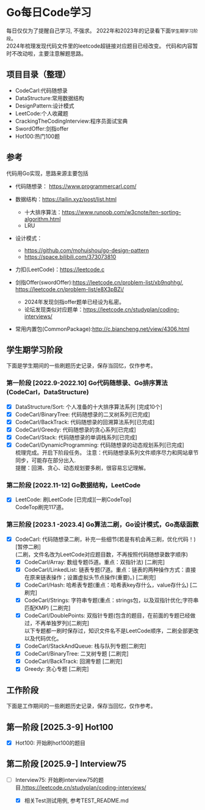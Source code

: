 # Go每日Code学习
每日仅仅为了提醒自己学习, 不强求。
2022年和2023年的记录看下面`学生期学习阶段`。  
2024年梳理发现代码文件里的leetcode超链接对应题目已经改变。
代码和内容暂时不改动啦，主要注意解题思路。


## 项目目录（整理）
- CodeCarl:代码随想录
- DataStructure:常用数据结构
- DesignPattern:设计模式
- LeetCode:个人收藏题
- CrackingTheCodingInterview:程序员面试宝典
- SwordOffer:剑指offer
- Hot100:热门100题

## 参考
代码用Go实现，思路来源主要包括
* 代码随想录： https://www.programmercarl.com/
* 数据结构：https://lailin.xyz/post/list.html
  * 十大排序算法：https://www.runoob.com/w3cnote/ten-sorting-algorithm.html
  * LRU
* 设计模式：
  * https://github.com/mohuishou/go-design-pattern
  * https://space.bilibili.com/373073810
* 力扣(LeetCode)：https://leetcode.c
* 剑指Offer(swordOffer):https://leetcode.cn/problem-list/xb9nqhhg/, https://leetcode.cn/problem-list/e8X3pBZi/
  * 2024年发现剑指offer题单已经设为私密。
  * 论坛发现类似对应题单：https://leetcode.cn/studyplan/coding-interviews/

* 常用内置包(CommonPackage):http://c.biancheng.net/view/4306.html

## 学生期学习阶段
下面是学生期间的一些刷题历史记录，保存当回忆，仅作参考。
### 第一阶段 [2022.9-2022.10] Go代码随想录、Go排序算法(CodeCarl，DataStructure)
- [x] DataStructure/Sort: 个人准备的十大排序算法系列 [完成10个]
- [x] CodeCarl/BinaryTree: 代码随想录的二叉树系列[已完成]
- [x] CodeCarl/BackTrack: 代码随想录的回溯算法系列[已完成]  
- [x] CodeCarl/Greedy: 代码随想录的贪心系列[已完成]
- [x] CodeCarl/Stack: 代码随想录的单调栈系列[已完成]
- [x] CodeCarl/DynamicProgramming: 代码随想录的动态规划系列[已完成]   
梳理完成。开启下阶段任务。
注意：代码随想录系列文件顺序尽力和网站章节同步，可能存在部分出入.  
提醒：回溯、贪心、动态规划要多刷，很容易忘记理解。

### 第二阶段 [2022.11-12] Go数据结构，LeetCode
- [x] LeetCode: 刷LeetCode [已完成][一刷CodeTop]  
CodeTop刷完117道。

### 第三阶段 [2023.1 -2023.4] Go算法二刷，Go设计模式，Go高级函数
- [x] CodeCarl: 代码随想录二刷，补充一些细节(若是有机会再三刷，优化代码！)[暂停二刷]  
(二刷，文件名改为LeetCode对应题目数，不再按照代码随想录数字顺序)
  - [x] CodeCarl/Array: 数组专题(5道。重点：双指针法) [二刷完]
  - [x] CodeCarl/LinkedList: 链表专题(7道。重点：链表的两种操作方式：直接在原来链表操作；设置虚拟头节点操作(重要)。) [二刷完]
  - [x] CodeCarl/Hash: 哈希表专题(重点：哈希表key存什么，value存什么) [二刷完]
  - [x] CodeCarl/Strings: 字符串专题(重点：strings包，以及双指针优化;字符串匹配KMP) [二刷完]
  - [x] CodeCarl/DoublePoints: 双指针专题(包含的题目，在前面的专题已经做过，不再单独罗列)[二刷完]  
  以下专题都一刷时保存过，知识文件名不是LeetCode顺序，二刷全部更改以及代码优化。
  - [x] CodeCarl/StackAndQueue: 栈与队列专题[二刷完]
  - [x] CodeCarl/BinaryTree: 二叉树专题 [二刷完]
  - [x] CodeCarl/BackTrack: 回溯专题 [二刷完]
  - [x] Greedy: 贪心专题 [二刷完]

## 工作阶段  

下面是工作期间的一些刷题历史记录，保存当回忆，仅作参考。  

## 第一阶段 [2025.3-9] Hot100
- [x] Hot100: 开始刷hot100的题目

## 第二阶段 [2025.9-] Interview75
- [ ] Interview75: 开始刷interview75的题目,https://leetcode.cn/studyplan/coding-interviews/
  - [x] 相关Test测试用例, 参考TEST_README.md

